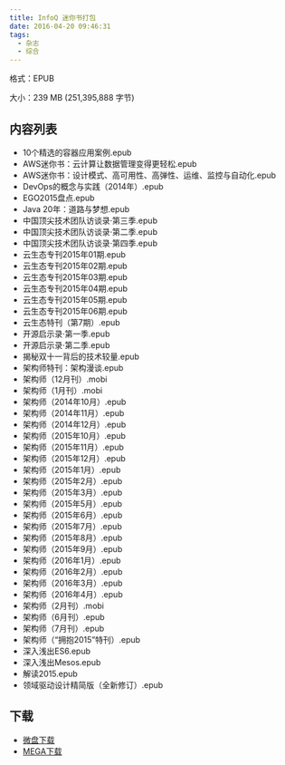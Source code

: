 ```yaml
---
title: InfoQ 迷你书打包
date: 2016-04-20 09:46:31
tags:
  - 杂志
  - 综合
---
```


格式：EPUB

大小：239 MB (251,395,888 字节)

<!--more-->

## 内容列表 ##

+ 10个精选的容器应用案例.epub
+ AWS迷你书：云计算让数据管理变得更轻松.epub
+ AWS迷你书：设计模式、高可用性、高弹性、运维、监控与自动化.epub
+ DevOps的概念与实践（2014年）.epub
+ EGO2015盘点.epub
+ Java 20年：道路与梦想.epub
+ 中国顶尖技术团队访谈录·第三季.epub
+ 中国顶尖技术团队访谈录·第二季.epub
+ 中国顶尖技术团队访谈录·第四季.epub
+ 云生态专刊2015年01期.epub
+ 云生态专刊2015年02期.epub
+ 云生态专刊2015年03期.epub
+ 云生态专刊2015年04期.epub
+ 云生态专刊2015年05期.epub
+ 云生态专刊2015年06期.epub
+ 云生态特刊（第7期）.epub
+ 开源启示录·第一季.epub
+ 开源启示录·第二季.epub
+ 揭秘双十一背后的技术较量.epub
+ 架构师特刊：架构漫谈.epub
+ 架构师（12月刊）.mobi
+ 架构师（1月刊）.mobi
+ 架构师（2014年10月）.epub
+ 架构师（2014年11月）.epub
+ 架构师（2014年12月）.epub
+ 架构师（2015年10月）.epub
+ 架构师（2015年11月）.epub
+ 架构师（2015年12月）.epub
+ 架构师（2015年1月）.epub
+ 架构师（2015年2月）.epub
+ 架构师（2015年3月）.epub
+ 架构师（2015年5月）.epub
+ 架构师（2015年6月）.epub
+ 架构师（2015年7月）.epub
+ 架构师（2015年8月）.epub
+ 架构师（2015年9月）.epub
+ 架构师（2016年1月）.epub
+ 架构师（2016年2月）.epub
+ 架构师（2016年3月）.epub
+ 架构师（2016年4月）.epub
+ 架构师（2月刊）.mobi
+ 架构师（6月刊）.epub
+ 架构师（7月刊）.epub
+ 架构师（“拥抱2015”特刊）.epub
+ 深入浅出ES6.epub
+ 深入浅出Mesos.epub
+ 解读2015.epub
+ 领域驱动设计精简版（全新修订）.epub

## 下载 ##

+ [微盘下载](http://vdisk.weibo.com/s/aADaW4YRjiFXo)
+ [MEGA下载](https://mega.nz/#!CAMjiDJI!Jb4XNEWjwRYXwSYBOf7K4_dU2Uq8l3nRj1ymi1XWJSM)
